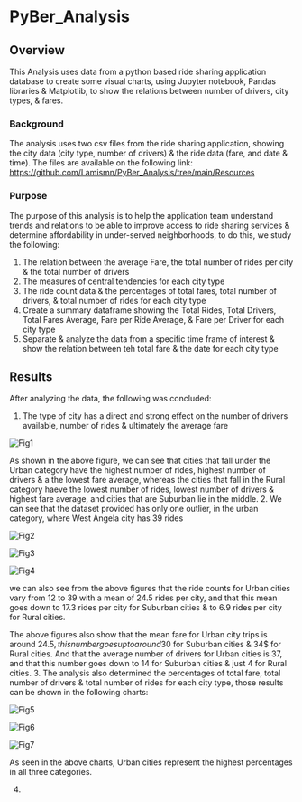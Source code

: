 # PyBer_Analysis
## Overview
This Analysis uses data from a python based ride sharing application database to create some visual charts, using Jupyter notebook, Pandas libraries & Matplotlib, to show the relations between number of drivers, city types, & fares.
### Background
The analysis uses two csv files from the ride sharing application, showing the city data (city type, number of drivers) & the ride data (fare, and date & time). The files are available on the following link:
https://github.com/Lamismn/PyBer_Analysis/tree/main/Resources
### Purpose
The purpose of this analysis is to help the application team understand trends and relations to be able to improve access to ride sharing services & determine affordability in under-served neighborhoods, to do this, we study the following:

1. The relation between the average Fare, the total number of rides per city & the total number of drivers
2. The measures of central tendencies for each city type
3. The ride count data & the percentages of total fares, total number of drivers, & total number of rides for each city type
4. Create a summary dataframe showing the Total Rides,	Total Drivers,	Total Fares	Average, Fare per Ride	Average, & Fare per Driver for each city type
5. Separate & analyze the data from a specific time frame of interest & show the relation between teh total fare & the date for each city type
## Results
After analyzing the data, the following was concluded:

1. The type of city has a direct and strong effect on the number of drivers available, number of rides & ultimately the average fare

![Fig1](https://user-images.githubusercontent.com/79733383/113519825-b5873900-955c-11eb-9dd9-0fa41d14bd13.png)

As shown in the above figure, we can see that cities that fall under the Urban category have the highest number of rides, highest number of drivers & a the lowest fare average, whereas the cities that fall in the Rural category haeve the lowest number of rides, lowest number of drivers & highest fare average, and cities that are Suburban lie in the middle.
2. We can see that the dataset provided has only one outlier, in the urban category, where West Angela city has 39 rides

![Fig2](https://user-images.githubusercontent.com/79733383/113519930-90df9100-955d-11eb-9f85-7d680da3072b.png)

![Fig3](https://user-images.githubusercontent.com/79733383/113520035-4f9bb100-955e-11eb-8c31-86bd5719826d.png)

![Fig4](https://user-images.githubusercontent.com/79733383/113520039-56c2bf00-955e-11eb-941a-d0b140b8e240.png)


we can also see from the above figures that the ride counts for Urban cities vary from 12 to 39 with a mean of 24.5 rides per city, and that this mean goes down to 17.3 rides per city for Suburban cities & to 6.9 rides per city for Rural cities.

The above figures also show that the mean fare for Urban city trips is around 24.5$, this number goes up to around 30$ for Suburban cities & 34$ for Rural cities. And that the average number of drivers for Urban cities is 37, and that this number goes down to 14 for Suburban cities & just 4 for Rural cities.
3. The analysis also determined the percentages of total fare, total number of drivers & total number of rides for each city type, those results can be shown in the following charts:

![Fig5](https://user-images.githubusercontent.com/79733383/113520499-7f988380-9561-11eb-9957-9b31fec62be6.png)

![Fig6](https://user-images.githubusercontent.com/79733383/113520502-86bf9180-9561-11eb-90d6-759aa5e08374.png)

![Fig7](https://user-images.githubusercontent.com/79733383/113520511-8d4e0900-9561-11eb-8ec6-68afca4484fd.png)

As seen in the above charts, Urban cities represent the highest percentages in all three categories.

4. 


